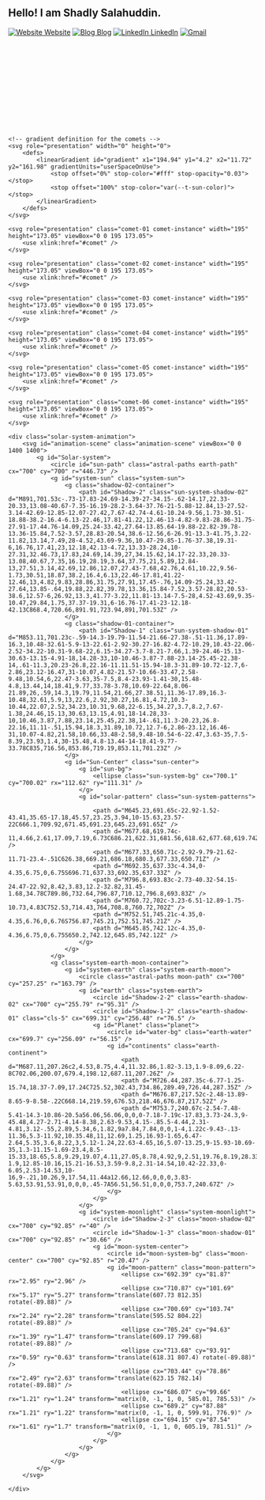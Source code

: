 ## Hello! I am Shadly Salahuddin. 

[![Website Website](https://img.shields.io/badge/%20-Website-black?color=222244&labelColor=000000&logo=github&logoColor=f5f7fe)](https://shadlyd15.github.io/)
[![Blog Blog](https://img.shields.io/badge/%20-Blog-black?color=222244&labelColor=000000&logo=jekyll&logoColor=f5f7fe)](https://shadlyd15.github.io/blog/)
[![LinkedIn LinkedIn](https://img.shields.io/badge/%20-LinkedIn-black?color=222244&labelColor=000000&logo=LinkedIn&logoColor=f5f7fe)](https://www.linkedin.com/in/shadlyd15/)
[![Gmail](https://img.shields.io/badge/%20-Send%20Mail-black?color=222244&labelColor=000000&logo=gmail&logoColor=f5f7fe)](mailto:shadlyd15@gmail.com?subject=From%20GitHub&&body=Hi,%20there.%20Found%20you%20on%20GitHub!%20Let's%20talk%20about...)

<!-- partial:index.partial.html -->
<!-- Let's have some comets flyings around :) -->
<div class="comet-rain">
	<!-- symbol definition -->
	<svg role="presentation" id="svg-comet" class="svg-defs" data-name="comet" viewBox="0 0 195 173.05" width="195" height="173.05">
		<symbol id="comet">
			<path d="M192.39.66c-33.66,31.46-93.3,81.16-129,108.88L3.42,156c-5,3.89-4.29,11.28.74,15.4s12.84-.83,13.1-1.07C51.09,138.62,82.6,104.72,116.64,73c8.89-8.29,66.23-59.5,77.47-70.13C196.17,1,194.24-1.08,192.39.66Z" />
		</symbol>
	</svg>

	<!-- gradient definition for the comets -->
	<svg role="presentation" width="0" height="0">
		<defs>
			<linearGradient id="gradient" x1="194.94" y1="4.2" x2="11.72" y2="161.98" gradientUnits="userSpaceOnUse">
				<stop offset="0%" stop-color="#fff" stop-opacity="0.03"></stop>
				<stop offset="100%" stop-color="var(--t-sun-color)"></stop>
			</linearGradient>
		</defs>
	</svg>

	<svg role="presentation" class="comet-01 comet-instance" width="195" height="173.05" viewBox="0 0 195 173.05">
		<use xlink:href="#comet" />
	</svg>

	<svg role="presentation" class="comet-02 comet-instance" width="195" height="173.05" viewBox="0 0 195 173.05">
		<use xlink:href="#comet" />
	</svg>

	<svg role="presentation" class="comet-03 comet-instance" width="195" height="173.05" viewBox="0 0 195 173.05">
		<use xlink:href="#comet" />
	</svg>

	<svg role="presentation" class="comet-04 comet-instance" width="195" height="173.05" viewBox="0 0 195 173.05">
		<use xlink:href="#comet" />
	</svg>

	<svg role="presentation" class="comet-05 comet-instance" width="195" height="173.05" viewBox="0 0 195 173.05">
		<use xlink:href="#comet" />
	</svg>

	<svg role="presentation" class="comet-06 comet-instance" width="195" height="173.05" viewBox="0 0 195 173.05">
		<use xlink:href="#comet" />
	</svg>
</div>

<div class="container">


	<div class="solar-system-animation">
		<svg id="animation-scene" class="animation-scene" viewBox="0 0 1400 1400">
			<g id="Solar-system">
				<circle id="sun-path" class="astral-paths earth-path" cx="700" cy="700" r="446.73" />
				<g id="system-sun" class="system-sun">
					<g class="shadow-02-container">
						<path id="Shadow-2" class="sun-system-shadow-02" d="M891,701.53c-.73-17.83-24.69-14.39-27-34.15-.62-14.17,22.33-20.33,13.08-40.67-7.35-16.19-28.2-3.64-37.76-21-5.88-12.84,13-27.52-3.14-42.69-12.85-12.07-27.42,7.67-42.74-4.61-10.24-9.56,1.73-30.51-18.88-38.2-16.4-6.13-22.46,17.81-41.22,12.46-13-4.82-9.83-28.86-31.75-27.91-17.44.76-14.09,25.24-33.42,27.64-13.85.64-19.88-22.82-39.78-13.36-15.84,7.52-3.57,28.83-20.54,38.6-12.56,6-26.91-13.3-41.75,3.22-11.82,13.14,7.49,28-4.52,43.69-9.36,10.47-29.85-1.76-37.38,19.31-6,16.76,17.41,23,12.18,42.13-4.72,13.33-28.24,10-27.31,32.46.73,17.83,24.69,14.39,27,34.15.62,14.17-22.33,20.33-13.08,40.67,7.35,16.19,28.19,3.64,37.75,21,5.89,12.84-13,27.51,3.14,42.69,12.86,12.07,27.43-7.68,42.76,4.61,10.22,9.56-1.73,30.51,18.87,38.2,16.4,6.13,22.46-17.81,41.22-12.46,13,4.82,9.83,28.86,31.75,27.91,17.45-.76,14.09-25.24,33.42-27.64,13.85-.64,19.88,22.82,39.78,13.36,15.84-7.52,3.57-28.82,20.53-38.6,12.57-6,26.92,13.3,41.77-3.22,11.81-13.14-7.5-28,4.52-43.69,9.35-10.47,29.84,1.75,37.37-19.31,6-16.76-17.41-23-12.18-42.13C868.4,720.66,891.91,723.94,891,701.53Z" />
					</g>
					<g class="shadow-01-container">
						<path id="Shadow-1" class="sun-system-shadow-01" d="M853.11,701.23c-.59-14.3-19.79-11.54-21.66-27.38-.51-11.36,17.89-16.3,10.48-32.61-5.9-13-22.61-2.92-30.27-16.82-4.72-10.29,10.43-22.06-2.52-34.22-10.31-9.68-22,6.15-34.27-3.7-8.21-7.66,1.39-24.46-15.13-30.63-13.15-4.91-18,14.28-33,10-10.46-3.87-7.88-23.14-25.45-22.38-14,.61-11.3,20.23-26.8,22.16-11.11.51-15.94-18.3-31.89-10.72-12.7,6-2.86,23.12-16.47,31-10.07,4.82-21.57-10.66-33.47,2.58-9.48,10.54,6,22.47-3.63,35-7.5,8.4-23.93-1.41-30,15.48-4.8,13.44,14,18.41,9.77,33.78-3.78,10.69-22.64,8.06-21.89,26,.59,14.3,19.79,11.54,21.66,27.38.51,11.36-17.89,16.3-10.48,32.61,5.9,13,22.6,2.92,30.27,16.81,4.72,10.3-10.44,22.07,2.52,34.23,10.31,9.68,22-6.15,34.27,3.7,8.2,7.67-1.38,24.46,15.13,30.63,13.15,4.91,18-14.28,33-10,10.46,3.87,7.88,23.14,25.45,22.38,14-.61,11.3-20.23,26.8-22.16,11.11-.51,15.94,18.3,31.89,10.72,12.7-6,2.86-23.12,16.46-31,10.07-4.82,21.58,10.66,33.48-2.58,9.48-10.54-6-22.47,3.63-35,7.5-8.39,23.93,1.4,30-15.48,4.8-13.44-14-18.41-9.77-33.78C835,716.56,853.86,719.19,853.11,701.23Z" />
					</g>
					<g id="Sun-Center" class="sun-center">
						<g id="sun-bg">
							<ellipse class="sun-system-bg" cx="700.1" cy="700.02" rx="112.62" ry="111.31" />
						</g>
						<g id="solar-pattern" class="sun-system-patterns">

							<path d="M645.23,691.65c-22.92-1.52-43.41,35.65-17.18,45.57,23.25,3.94,10-15.63,23.57-22C666.1,709.92,671.45,691.23,645.23,691.65Z" />
							<path d="M677.68,619.74c-11,4.66,2.61,17.09,7.19,6.73C686.21,622.31,681.56,618.62,677.68,619.74Z" />
							<path d="M677.33,650.71c-2.92-9.79-21.62-11.71-23.4-.51C626.38,669.21,686.18,680.3,677.33,650.71Z" />
							<path d="M692.35,637.33c-4.34,0-4.35,6.75,0,6.75S696.71,637.33,692.35,637.33Z" />
							<path d="M796.8,693.83c-2.73-40.32-54.15-24.47-22.92,8.42,3.83,12.2-32.82,31.45-1.68,34.78C789.86,732.64,796.87,710.12,796.8,693.83Z" />
							<path d="M760.72,702c-3.23-6.51-12.89-1.75-10.73,4.83C752.53,714.43,764,708.8,760.72,702Z" />
							<path d="M752.51,745.21c-4.35,0-4.35,6.76,0,6.76S756.87,745.21,752.51,745.21Z" />
							<path d="M645.85,742.12c-4.35,0-4.36,6.75,0,6.75S650.2,742.12,645.85,742.12Z" />
						</g>
					</g>
				</g>
				<g class="system-earth-moon-container">
					<g id="system-earth" class="system-earth-moon">
						<circle class="astral-paths moon-path" cx="700" cy="257.25" r="163.79" />
						<g id="earth" class="system-earth">
							<circle id="Shadow-2-2" class="earth-shadow-02" cx="700" cy="255.79" r="95.31" />
							<circle id="Shadow-1-2" class="earth-shadow-01" class="cls-5" cx="699.31" cy="256.48" r="76.5" />
							<g id="Planet" class="planet">
								<circle id="water-bg" class="earth-water" cx="699.7" cy="256.09" r="56.15" />
								<g id="continents" class="earth-continent">
									<path d="M687.11,207.26c2,4.53,8.75,4.4,11.32.86,1.82-3.13,1.9-8.09,6.22-8C702.06,200.07,679.4,198.12,687.11,207.26Z" />
									<path d="M726.44,287.35c-6.77-1.25-15.74,18.37-7.09,17.24C725.52,302.43,734.86,289.49,726.44,287.35Z" />
									<path d="M676.87,217.52c-2.48-13.89-8.65-9-8.58-.22C668.14,219.59,676.53,218.46,676.87,217.52Z" />
									<path d="M753.7,240.67c-2.54-7.48-5.41-14.3-10.86-20.5a56.06,56.06,0,0,0-7.18-7.19c-17.83,3.73-24.3,9-45.48,4.27-2.71-4.14-8.38,2.63-9.53,4.15-.85.5-4.44,2.31-4.81,3.12-.55,2.89,5.34,6,1.82,9a7.84,7.84,0,0,1-4,1.22c-9.43-.13-11.36,5.3-11.92,10.35.48,11,12.69,1.25,16.93-1.65,6.47-2.64,5.35,3.6,8.22,3,5.12-1.24,22.63-4.65,16,5.07-13.25,9-15.93-10.69-35,1.3-11.15-1.69-23.4,8.5-15.33,18.65,5.8,9.29,19.07,4.11,27.05,8.78,4.92,9,2.51,19.76,8.19,28.33a12.37,12.37,0,0,0,3.79,3.12,57.43,57.43,0,0,0,6.74.55c6.64-1.9,12.85-10.16,15.21-16.53,3.59-9.8,2.31-14.54,10.42-22.33,0-6.05,2.53-14.53,10-16,9-.21,10.26,9,17.54,11.44a12.66,12.66,0,0,0,3.83-5.63,53.91,53.91,0,0,0,.45-7A56.51,56.51,0,0,0,753.7,240.67Z" />
								</g>
							</g>
						</g>
						<g id="system-moonlight" class="system-moonlight">
							<circle id="Shadow-2-3" class="moon-shadow-02" cx="700" cy="92.85" r="40" />
							<circle id="Shadow-1-3" class="moon-shadow-01" cx="700" cy="92.85" r="30.66" />
							<g id="moon-system-center">
								<circle id="moon-system-bg" class="moon-center" cx="700" cy="92.85" r="20.47" />
								<g id="moon-pattern" class="moon-pattern">
									<ellipse cx="692.39" cy="81.87" rx="2.95" ry="2.96" />
									<ellipse cx="710.87" cy="101.69" rx="5.17" ry="5.27" transform="translate(607.73 812.35) rotate(-89.88)" />
									<ellipse cx="700.69" cy="103.74" rx="2.24" ry="2.28" transform="translate(595.52 804.22) rotate(-89.88)" />
									<ellipse cx="705.24" cy="94.63" rx="1.39" ry="1.47" transform="translate(609.17 799.68) rotate(-89.88)" />
									<ellipse cx="713.68" cy="93.91" rx="0.59" ry="0.63" transform="translate(618.31 807.4) rotate(-89.88)" />
									<ellipse cx="703.44" cy="78.86" rx="2.49" ry="2.63" transform="translate(623.15 782.14) rotate(-89.88)" />
									<ellipse cx="686.07" cy="99.66" rx="1.21" ry="1.24" transform="matrix(0, -1, 1, 0, 585.01, 785.53)" />
									<ellipse cx="689.2" cy="87.88" rx="1.21" ry="1.22" transform="matrix(0, -1, 1, 0, 599.91, 776.9)" />
									<ellipse cx="694.15" cy="87.54" rx="1.61" ry="1.7" transform="matrix(0, -1, 1, 0, 605.19, 781.51)" />
								</g>
							</g>
						</g>
					</g>
				</g>
			</g>
		</svg>
	
	</div>
</div>
